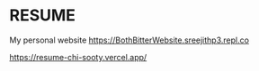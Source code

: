 # RESUME
My personal website
https://BothBitterWebsite.sreejithp3.repl.co

https://resume-chi-sooty.vercel.app/
